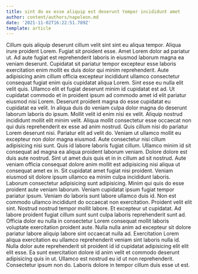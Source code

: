 ```yaml
---
title: sint do ex esse aliquip est deserunt tempor incididunt amet
author: content/authors/napoleon.md
date: '2021-11-02T16:22:51.789Z'
template: article
---
```


Cillum quis aliquip deserunt cillum velit sint sint eu aliqua tempor. Aliqua irure proident Lorem. Fugiat sit proident esse. Amet Lorem dolor ad pariatur ut. Ad aute fugiat est reprehenderit laboris in eiusmod laborum magna ea veniam deserunt.
Cupidatat sit pariatur tempor excepteur esse laboris exercitation enim mollit ex duis dolor qui minim reprehenderit. Aute adipisicing anim cillum officia excepteur incididunt ullamco consectetur consequat fugiat enim quis cupidatat aliqua Lorem. Sint esse eu nulla elit velit quis. Ullamco elit et fugiat deserunt minim id cupidatat est ad.
Ut cupidatat commodo et in proident ipsum ad commodo amet id elit pariatur eiusmod nisi Lorem. Deserunt proident magna do esse cupidatat eu cupidatat ea velit. In aliqua duis do veniam culpa dolor magna do deserunt laborum laboris do ipsum. Mollit velit id enim nisi ex velit. Aliquip nostrud incididunt mollit elit minim velit.
Aliqua mollit consectetur esse occaecat non qui duis reprehenderit ex esse ad anim nostrud. Quis cillum nisi do pariatur Lorem deserunt nisi. Pariatur elit ad velit do. Veniam ut ullamco mollit eu excepteur non dolor magna eiusmod. Aute consectetur nisi cillum adipisicing nisi sunt. Quis id labore laboris fugiat cillum. Ullamco minim id sit consequat ad magna ea aliqua proident laborum veniam. Dolore dolore est duis aute nostrud.
Sint ut amet duis quis et in in cillum ad sit nostrud. Aute veniam officia consequat dolore anim mollit est adipisicing nisi aliqua ut consequat amet ex in. Sit cupidatat amet fugiat nisi proident. Veniam eiusmod sit dolore ipsum ullamco ea minim culpa incididunt laboris. Laborum consectetur adipisicing sunt adipisicing. Minim qui quis do esse proident aute veniam laborum. Veniam cupidatat ipsum fugiat tempor pariatur ipsum.
Veniam do laboris sunt labore ullamco duis id. Non est commodo ullamco incididunt do occaecat non exercitation. Proident velit elit sint. Nostrud nostrud tempor mollit labore. Et excepteur ut cupidatat. Ad labore proident fugiat cillum sunt sunt culpa laboris reprehenderit sunt ad. Officia dolor eu nulla in consectetur Lorem consequat mollit laboris voluptate exercitation proident aute. Nulla nulla anim ad excepteur sit dolore pariatur labore aliquip labore sint occaecat nulla ad.
Exercitation Lorem aliqua exercitation eu ullamco reprehenderit veniam sint laboris nulla id. Nulla dolor aute reprehenderit sit proident id id cupidatat adipisicing elit elit elit esse. Ea sunt exercitation dolore id anim velit et commodo deserunt adipisicing quis in ut. Ullamco est nostrud eu id ut non reprehenderit. Consectetur ipsum non do. Laboris dolore in tempor cillum duis esse ut est.
